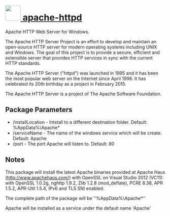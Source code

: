 # [<img src="https://cdn.rawgit.com/chocolatey/chocolatey-coreteampackages/2bdf6f7e33ec1a8126829fbbc87b83e4473b3634/icons/apache-httpd.png" height="48" width="48" /> apache-httpd](https://chocolatey.org/packages/apache-httpd)

Apache HTTP Web Server for Windows.

The Apache HTTP Server Project is an effort to develop and maintain an open-source HTTP server for modern operating systems including UNIX and Windows. The goal of this project is to provide a secure, efficient and extensible server that provides HTTP services in sync with the current HTTP standards.

The Apache HTTP Server ("httpd") was launched in 1995 and it has been the most popular web server on the Internet since April 1996. It has celebrated its 20th birthday as a project in February 2015.

The Apache HTTP Server is a project of The Apache Software Foundation.

## Package Parameters

 * /installLocation - Intstall to a different destination folder. Default: %AppData%\Apache*
 * /serviceName - The name of the windows service which will be create. Default: Apache
 * /port - The port Apache will listen to. Default: 80

## Notes

This package will install the latest Apache binaries provided at
Apache Haus (http://www.apachehaus.com/) with OpenSSL on Visual Studio 2012 (VC11):
with OpenSSL 1.0.2g, nghttp 1.9.2, Zlib 1.2.8 (mod_deflate), PCRE 8.38, APR 1.5.2, APR-Util 1.5.4, IPv6 and TLS SNI enabled.

The complete path of the package will be ''%AppData%\Apache*''

Apache will be installed as a service under the default name 'Apache'

